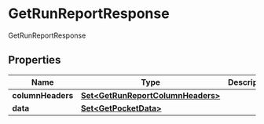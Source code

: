 

# GetRunReportResponse

GetRunReportResponse

## Properties

| Name | Type | Description | Notes |
|------------ | ------------- | ------------- | -------------|
|**columnHeaders** | [**Set&lt;GetRunReportColumnHeaders&gt;**](GetRunReportColumnHeaders.md) |  |  [optional] |
|**data** | [**Set&lt;GetPocketData&gt;**](GetPocketData.md) |  |  [optional] |



